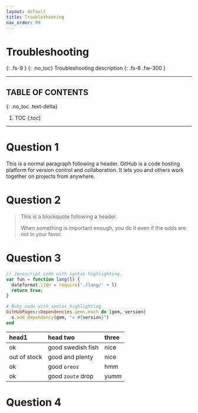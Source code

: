 ```yaml
---
layout: default
title: Troubleshooting
nav_order: 99
---
```


# Troubleshooting
{: .fs-9 }
{: .no_toc}
Troubleshooting description
{: .fs-6 .fw-300 }

---

## TABLE OF CONTENTS
{: .no_toc .text-delta}
1. TOC
{:toc}

---

# Question 1

This is a normal paragraph following a header. GitHub is a code hosting platform for version control and collaboration. It lets you and others work together on projects from anywhere.

# Question 2

> This is a blockquote following a header.
>
> When something is important enough, you do it even if the odds are not in your favor.

# Question 3

```js
// Javascript code with syntax highlighting.
var fun = function lang(l) {
  dateformat.i18n = require('./lang/' + l)
  return true;
}
```

```ruby
# Ruby code with syntax highlighting
GitHubPages::Dependencies.gems.each do |gem, version|
  s.add_dependency(gem, "= #{version}")
end
```


| head1        | head two          | three |
|:-------------|:------------------|:------|
| ok           | good swedish fish | nice  |
| out of stock | good and plenty   | nice  |
| ok           | good `oreos`      | hmm   |
| ok           | good `zoute` drop | yumm  |


# Question 4
